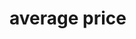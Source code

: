 <script setup>
import GoodsPriceOfDay from '@/theme/components/goodsPriceOfDay/index.vue'

const goodsList=[
    {name:"HUAWEI WATCH GT4",date:"2023-12-14",price:1244.1},
    {name:"iPhone16 Pro",date:"2025-01-11",price:7799},
    {name:"AirPods4",date:"2025-04-06",price:1189.15},
]
</script>

# average price

<GoodsPriceOfDay :goodsList class="mt-20px"/>
